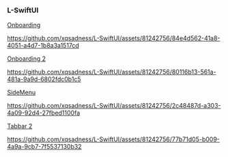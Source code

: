### L-SwiftUI

 
<a href="https://github.com/xqsadness/L-SwiftUI/tree/master/L-Swift/Conponents/Onboarding"> Onboarding </a>

https://github.com/xqsadness/L-SwiftUI/assets/81242756/84e4d562-41a8-4051-a4d7-1b8a3a1517cd

<a href="https://github.com/xqsadness/L-SwiftUI/tree/master/L-Swift/Conponents/Onboarding2"> Onboarding 2</a>

https://github.com/xqsadness/L-SwiftUI/assets/81242756/80116b13-561a-481a-9a9d-6802fdc0b1c5

<a href="https://github.com/xqsadness/L-SwiftUI/tree/master/L-Swift/Conponents/SideMenu"> SideMenu </a>

https://github.com/xqsadness/L-SwiftUI/assets/81242756/2c48487d-a303-4a09-92d4-27fbed1100fa

<a href="https://github.com/xqsadness/L-SwiftUI/tree/master/L-Swift/Conponents/Tabbar2"> Tabbar 2 </a>

https://github.com/xqsadness/L-SwiftUI/assets/81242756/77b71d05-b009-4a9a-9cb7-7f5537130b32



